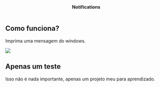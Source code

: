 <div align="center">
  <b>Notifications</b><br><br>
</div>

## Como funciona?

Imprima uma mensagem do windows.

<img src="http://prntscr.com/p6uyvw" />

## Apenas um teste

Isso não é nada importante, apenas um projeto meu para aprendizado.
